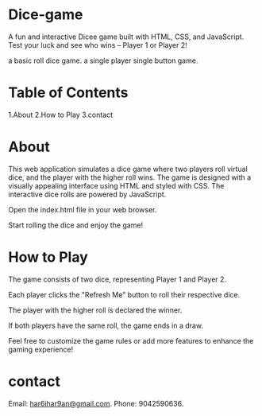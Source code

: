 # Dice-game
A fun and interactive Dicee game built with HTML, CSS, and JavaScript. Test your luck and see who wins – Player 1 or Player 2!

a basic roll dice game.
a single player single button game.

# Table of Contents

1.About
2.How to Play
3.contact

# About

This web application simulates a dice game where two players roll virtual dice, and the player with the higher roll wins.
The game is designed with a visually appealing interface using HTML and styled with CSS. The interactive dice rolls are powered by JavaScript.

Open the index.html file in your web browser.

Start rolling the dice and enjoy the game!

# How to Play

The game consists of two dice, representing Player 1 and Player 2.

Each player clicks the "Refresh Me" button to roll their respective dice.

The player with the higher roll is declared the winner.

If both players have the same roll, the game ends in a draw.

Feel free to customize the game rules or add more features to enhance the gaming experience!

# contact
Email: har6ihar9an@gmail.com.
Phone: 9042590636.


